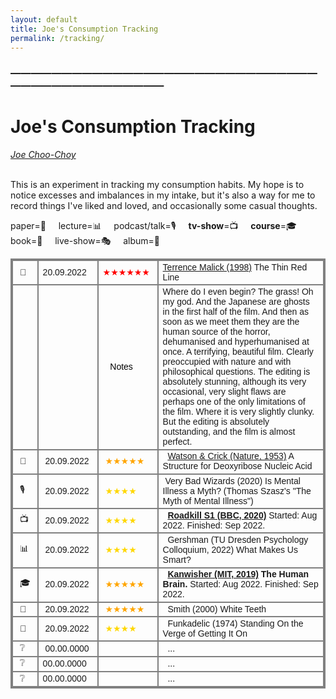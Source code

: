 ```yaml
---
layout: default
title: Joe's Consumption Tracking
permalink: /tracking/
---
```

<!-- <h1 class="mt-5" itemprop="name headline">{{ page.title | escape }}</h1> -->
<!-- <a href="#test_linked_text">Test link.</a> -->

### —————————————————————————————————————————————
# Joe's Consumption Tracking
<i><a href="https://jchooch.github.io/"> Joe Choo-Choy </a></i>
<br>
<br>

This is an experiment in tracking my consumption habits. My hope is to notice excesses and imbalances in my intake, but it's also a way for me to record things I've liked and loved, and occasionally some casual thoughts. 

paper=📄 &nbsp;&nbsp;&nbsp;
lecture=📊 &nbsp;&nbsp;&nbsp;
podcast/talk=🎙️ &nbsp;&nbsp;&nbsp;
<b>tv-show</b>=📺 &nbsp;&nbsp;&nbsp;
<b>course</b>=🎓 &nbsp;&nbsp;&nbsp;
book=📖 &nbsp;&nbsp;&nbsp;
live-show=🎭 &nbsp;&nbsp;&nbsp;
album=💽 &nbsp;&nbsp;&nbsp;
<br>

<html>
<style>
table, th, td {
  border: 2px solid gray;
  border-collapse: collapse;
}
</style>

<table class="mt-3" style="font-family:tahoma,sans-serif; font-size:14px;">
      <tr>
      	<td>&nbsp;🎥&nbsp;</td>
        <td style="min-width:80px">20.09.2022</td>
        <td style="min-width:80px;color:red;"> ★★★★★★ </td>
        <td><a href="https://www.imdb.com/title/tt0120863/">Terrence Malick (1998)</a> The Thin Red Line </td>
      </tr>
      <tr> 
      	<td></td>
      	<td style="min-width:80px"></td>
	    <td style="min-width:80px;color:black;">&nbsp;&nbsp; Notes</td>
      	<td>Where do I even begin? The grass! Oh my god. And the Japanese are ghosts in the first half of the film. And then as soon as we meet them they are the human source of the horror, dehumanised and hyperhumanised at once. A terrifying, beautiful film. Clearly preoccupied with nature and with philosophical questions. The editing is absolutely stunning, although its very occasional, very slight flaws are perhaps one of the only limitations of the film. Where it is very slightly clunky. But the editing is absolutely outstanding, and the film is almost perfect.</td>
      </tr>
      <tr>
      	<td>&nbsp;📄&nbsp;</td>
        <td style="min-width:80px">&nbsp;20.09.2022</td>
        <td style="min-width:80px;color:orange;">&nbsp;★★★★★</td>
        <td>&nbsp; <a href="https://dosequis.colorado.edu/Courses/MethodsLogic/papers/WatsonCrick1953.pdf">Watson & Crick (Nature, 1953)</a> A Structure for Deoxyribose Nucleic Acid </td>
      </tr>
      <tr>
      	<td>&nbsp;🎙️&nbsp;</td>
        <td style="min-width:80px">&nbsp;20.09.2022</td>
        <td style="min-width:80px;color:gold;">&nbsp;★★★★</td>
        <td> &nbsp;Very Bad Wizards (2020) Is Mental Illness a Myth? (Thomas Szasz's "The Myth of Mental Illness") </td>
      </tr>
      <tr>
      	<td>&nbsp;📺&nbsp;</td>
        <td style="min-width:80px">&nbsp;20.09.2022</td>
        <td style="min-width:80px;color:gold;">&nbsp;★★★★</td>
        <td>&nbsp; <b><a href="https://www.imdb.com/title/tt10846250/">Roadkill S1 (BBC, 2020)</a></b> Started: Aug 2022. Finished: Sep 2022. </td>
      </tr>
      <tr>
      	<td>&nbsp;📊&nbsp;</td>
        <td style="min-width:80px">&nbsp;20.09.2022</td>
        <td style="min-width:80px;color:gold;">&nbsp;★★★★</td>
        <td>&nbsp; Gershman (TU Dresden Psychology Colloquium, 2022) What Makes Us Smart? </td>
      </tr>
      <tr>
      	<td>&nbsp;🎓&nbsp;</td>
        <td style="min-width:80px">&nbsp;20.09.2022</td>
        <td style="min-width:80px;color:orange;">&nbsp;★★★★★</td>
        <td>&nbsp; <b><a href="https://www.youtube.com/playlist?list=PLUl4u3cNGP60IKRN_pFptIBxeiMc0MCJP">Kanwisher (MIT, 2019)</a> The Human Brain. </b>Started: Aug 2022. Finished: Sep 2022.</td>
      </tr>
      <tr>
      	<td>&nbsp;📖&nbsp;</td>
        <td style="min-width:80px">&nbsp;20.09.2022</td>
        <td style="min-width:80px;color:orange;">&nbsp;★★★★★</td>
        <td>&nbsp; Smith (2000) White Teeth </td>
      </tr>
      <tr>
      	<td>&nbsp;💽&nbsp;</td>
        <td style="min-width:80px">&nbsp;20.09.2022</td>
        <td style="min-width:80px;color:gold;">&nbsp;★★★★</td>
        <td>&nbsp; Funkadelic (1974) Standing On the Verge of Getting It On </td>
      </tr>
      <tr>
      	<td>&nbsp;❔&nbsp;</td>
        <td style="min-width:80px">&nbsp;00.00.0000</td>
        <td style="min-width:80px;color:gold;">&nbsp;</td>
        <td> &nbsp; ... </td>
      </tr>
      <tr>
      	<td>&nbsp;❔&nbsp;</td>
        <td style="min-width:80px">00.00.0000</td>
        <td style="min-width:80px;color:gold;">&nbsp;</td>
        <td> &nbsp; ... </td>
      </tr>
      <tr>
      	<td>&nbsp;❔&nbsp;</td>
        <td style="min-width:80px">00.00.0000</td>
        <td style="min-width:80px;color:gold;">&nbsp;</td>
        <td> &nbsp; ... </td>
      </tr>
</table>
</html>

<br>
<br>

